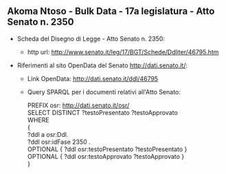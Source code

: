 ## Akoma Ntoso - Bulk Data - 17a legislatura - Atto Senato n. 2350 ##

* Scheda del Disegno di Legge - Atto Senato n. 2350:
	* http url: http://www.senato.it/leg/17/BGT/Schede/Ddliter/46795.htm

* Riferimenti al sito OpenData del Senato http://dati.senato.it/:
	* Link OpenData: http://dati.senato.it/ddl/46795
	* Query SPARQL per i documenti relativi all'Atto Senato:

        PREFIX osr: <http://dati.senato.it/osr/>  
		SELECT DISTINCT ?testoPresentato ?testoApprovato  
		WHERE  
		{  
		    ?ddl a osr:Ddl.  
		    ?ddl osr:idFase 2350 .  
		    OPTIONAL { ?ddl osr:testoPresentato ?testoPresentato }  
		    OPTIONAL { ?ddl osr:testoApprovato ?testoApprovato }  
		}
		